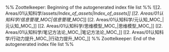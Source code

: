 %% Zoottelkeeper: Beginning of the autogenerated index file list  %%
 ![[2. Areas/01认知科学/assets/_Index_of_assets|_Index_of_assets]]
 [[2. Areas/01认知科学/信息管理_MOC_|信息管理_MOC_]]
 [[2. Areas/01认知科学/元认知_MOC_|元认知_MOC_]]
 [[2. Areas/01认知科学/思维模型_MOC_|思维模型_MOC_]]
 [[2. Areas/01认知科学/笔记方法论_MOC_|笔记方法论_MOC_]]
 [[2. Areas/01认知科学/行动力提升_MOC_|行动力提升_MOC_]]
%% Zoottelkeeper: End of the autogenerated index file list  %%
